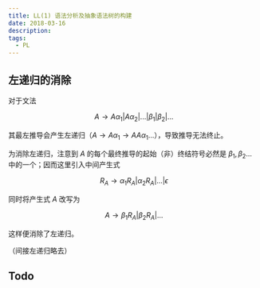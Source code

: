 ```yaml
---
title: LL(1) 语法分析及抽象语法树的构建
date: 2018-03-16
description:
tags:
  - PL
---
```


## 左递归的消除

对于文法

$$A \rightarrow A\alpha_1 | A\alpha_2|...|\beta_1|\beta_2|...$$

其最左推导会产生左递归（$A\rightarrow A\alpha_1 \rightarrow AA\alpha_1...$），导致推导无法终止。

为消除左递归，注意到 $A$ 的每个最终推导的起始（非）终结符号必然是 $\beta_1,\beta_2...$ 中的一个；因而这里引入中间产生式

$$R_A \rightarrow \alpha_1R_A|\alpha_2R_A|...|\epsilon$$

同时将产生式 $A$ 改写为

$$A \rightarrow \beta_1R_A|\beta_2R_A|...$$

这样便消除了左递归。

（间接左递归略去）

## Todo
